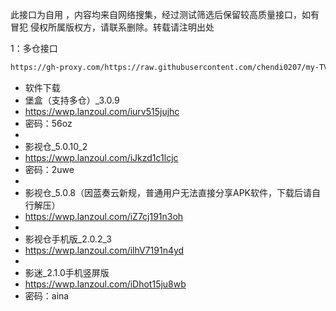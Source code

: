此接口为自用 ，内容均来自网络搜集，经过测试筛选后保留较高质量接口，如有冒犯 侵权所属版权方，请联系删除。转载请注明出处

1：多仓接口
````bash
https://gh-proxy.com/https://raw.githubusercontent.com/chendi0207/my-TVBOX/main/tvboxqq/本地仓.txt
````

- 软件下载
- 堡盒（支持多仓）_3.0.9
- https://wwp.lanzoul.com/iurv515jujhc
- 密码：56oz
-
- 影视仓_5.0.10_2
- https://wwp.lanzoul.com/iJkzd1c1lcjc
- 密码：2uwe
- 
- 影视仓_5.0.8（因蓝奏云新规，普通用户无法直接分享APK软件，下载后请自行解压）
- https://wwp.lanzoul.com/iZ7cj191n3oh
- 
- 影视仓手机版_2.0.2_3
- https://wwp.lanzoul.com/ilhV7191n4yd
- 
- 影迷_2.1.0手机竖屏版
- https://wwp.lanzoul.com/iDhot15ju8wb
- 密码：aina